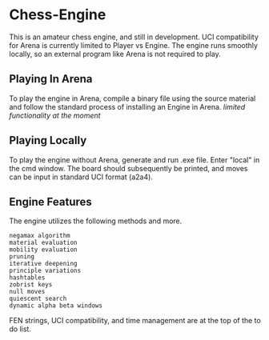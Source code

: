 # Chess-Engine

This is an amateur chess engine, and still in development. UCI compatibility for Arena is currently limited to Player vs Engine. The engine runs smoothly locally, so an external program like Arena is not required to play. 

## Playing In Arena

To play the engine in Arena, compile a binary file using the source material and follow the standard process of installing an Engine in Arena. *limited functionality at the moment*

## Playing Locally

To play the engine without Arena, generate and run .exe file. Enter "local" in the cmd window. The board should subsequently be printed, and moves can be input in standard UCI format (a2a4).

## Engine Features

The engine utilizes the following methods and more.  

```
negamax algorithm
material evaluation
mobility evaluation
pruning
iterative deepening 
principle variations
hashtables
zobrist keys
null moves
quiescent search
dynamic alpha beta windows
```
FEN strings, UCI compatibility, and time management are at the top of the to do list.
